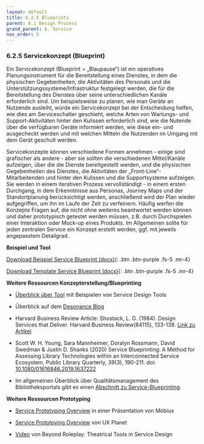 ```yaml
---
layout: default
title: 6.2.5 Blueprints
parent: 6.2 Design Prozess
grand_parent: 6. Service
nav_order: 5
---
```


### 6.2.5 Servicekonzept (Blueprint)

Ein Servicekonzept (Blueprint = „Blaupause“) ist ein operatives
Planungsinstrument für die Bereitstellung eines Dienstes, in dem die
physischen Gegebenheiten, die Aktivitäten des Personals und die
Unterstützungssysteme/Infrastruktur festgelegt werden, die für die
Bereitstellung des Dienstes über seine unterschiedlichen Kanäle
erforderlich sind. Um beispielsweise zu planen, wie man Geräte an
Nutzende ausleiht, würde ein Servicekonzept bei der Entscheidung helfen, wie
dies am Serviceschalter geschieht, welche Arten von Wartungs- und
Support-Aktivitäten hinter den Kulissen erforderlich sind, wie die
Nutende über die verfügbaren Geräte informiert werden, wie diese ein-
und ausgecheckt werden und mit welchen Mitteln die Nutzenden im Umgang
mit dem Gerät geschult werden.

Servicekonzepte können verschiedene Formen annehmen - einige sind
grafischer als andere - aber sie sollten die verschiedenen Mittel/Kanäle
aufzeigen, über die die Dienste bereitgestellt werden, und die
physischen Gegebenheiten des Dienstes, die Aktivitäten der
„Front-Line“-Mitarbeitenden und hinter den Kulissen und die Supportsysteme
aufzeigen. Sie werden in einem iterativen Prozess vervollständigt - in
einem ersten Durchgang, in dem Erkenntnisse aus Personas, Journey Maps
und der Standortplanung berücksichtigt werden, anschließend wird der
Plan wieder aufgegriffen, um ihn im Laufe der Zeit zu verfeinern. Häufig
werfen die Konzepte Fragen auf, die nicht ohne weiteres beantwortet
werden können und daher prototypisch getestet werden müssen, z.B. durch
Durchspielen einer Interaktion oder Mock-up eines Produkts. Im
Allgemeinen sollte für jeden zentralen Service ein Konzept erstellt
werden, ggf. mit jeweils angepasstem Detailgrad.

**Beispiel und Tool**

[Download Beispiel Service Blueprint (docx)](../../00_Tools/06_02_05_DE_Service_Blueprint_Beispiel.docx){: .btn .btn-purple .fs-5 .mr-4}

[Download Template Service Blueprint (docx)](../../00_Tools/06_02_05_DE_Service_Blueprint.docx){: .btn .btn-purple .fs-5 .mr-4}

**Weitere Ressourcen Konzepterstellung/Blueprinting**

-   [Überblick über Tool](http://www.servicedesigntools.org/tools/35) mit Beispielen von Service Design Tools

-   Überblick auf dem [Desonance Blog](http://desonance.wordpress.com/2010/06/16/service-blueprinting/)

-   Harvard Business Review Article: Shostack, L. G. (1984). Design Services that Deliver. Harvard Business Review(84115), 133-139. [Link zu Artikel](https://hbr.org/1984/01/designing-services-that-deliver)

-   Scott W. H. Young, Sara Mannheimer, Doralyn Rossmann, David Swedman & Justin D. Shanks (2020) Service Blueprinting: A Method for Assessing Library Technologies within an Interconnected Service Ecosystem, Public Library Quarterly, 39(3), 190-211. doi: [10.1080/01616846.2019.1637222](https://doi.org/10.1080/01616846.2019.1637222)

-   Im allgemeinen Überblick über Qualitätsmanagement des Bibliotheksportals gibt es einen [Abschnitt zu Service-Blueprinting](https://bibliotheksportal.de/ressourcen/management/marketing-baukasten/strategisches-marketing/qualitaetsmanagement/).

**Weitere Ressourcen Prototyping**

-   [Service Prototyping Overview](http://issuu.com/flandersdc/docs/091028-make-it-happen-service-prototyping-v1) in einer Präsentation von Möbius

-   [Service Prototpying Overview](https://uxplanet.org/a-brief-guide-to-service-prototyping-fc0cdf8a1a8e) von UX Planet

-   [Video](http://vimeo.com/15969083) von Beyond Roleplay: Theatrical Tools in Service Design
